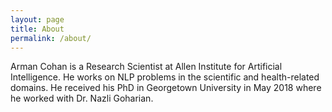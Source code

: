 ```yaml
---
layout: page
title: About
permalink: /about/
---
```


Arman Cohan is a Research Scientist at Allen Institute for Artificial Intelligence. He works on NLP problems in the scientific and health-related domains. He received his PhD in Georgetown University in May 2018 where he worked with Dr. Nazli Goharian. 
